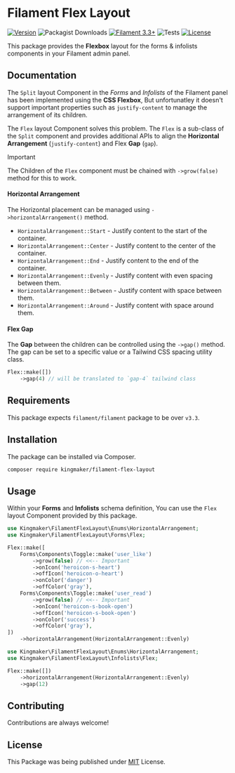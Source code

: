 
# Filament Flex Layout

[![Version](https://img.shields.io/badge/Version-1.0-brightgreen)](https://packagist.org/packages/kingmaker/filament-flex-layout)
![Packagist Downloads](https://img.shields.io/packagist/dm/kingmaker/filament-flex-layout)
[![Filament 3.3+](https://img.shields.io/badge/Filament-v3.3%2B-fdae4b)](https://filamentphp.com/)
![Tests](https://img.shields.io/badge/Tests-manual%20passing-green)
[![License](https://img.shields.io/badge/License-MIT-blue)](https://opensource.org/licenses/MIT)

This package provides the **Flexbox** layout for the forms & infolists components in your Filament admin panel.


## Documentation

The `Split` layout Component in the _Forms_ and _Infolists_ of the Filament panel has been implemented using the **CSS Flexbox**, But unfortunatley it doesn't support important properties such as `justify-content` to manage the arrangement of its children.

The `Flex` layout Component solves this problem. The `Flex` is a sub-class of the `Split` component and provides additional APIs to align the **Horizontal Arrangement** (`justify-content`) and Flex **Gap** (`gap`).

> [!IMPORTANT]
> The Children of the `Flex` component must be chained with `->grow(false)` method for this to work.

#### Horizontal Arrangement

The Horizontal placement can be managed using `->horizontalArrangement()` method.
- `HorizontalArrangement::Start` - Justify content to the start of the container.
- `HorizontalArrangement::Center` - Justify content to the center of the container.
- `HorizontalArrangement::End` - Justify content to the end of the container.
- `HorizontalArrangement::Evenly` - Justify content with even spacing between them.
- `HorizontalArrangement::Between` - Justify content with space between them.
- `HorizontalArrangement::Around` - Justify content with space around them.

#### Flex Gap

The **Gap** between the children can be controlled using the `->gap()` method. The gap can be set to a specific value or a Tailwind CSS spacing utility class.

```php
Flex::make([])
    ->gap(4) // will be translated to `gap-4` tailwind class
```


## Requirements

This package expects `filament/filament` package to be over `v3.3`.
## Installation

The package can be installed via Composer.

```bash
composer require kingmaker/filament-flex-layout
```

## Usage

Within your **Forms** and **Infolists** schema definition, You can use the `Flex` layout Component provided by this package.

```php
use Kingmaker\FilamentFlexLayout\Enums\HorizontalArrangement;
use Kingmaker\FilamentFlexLayout\Forms\Flex;

Flex::make([
    Forms\Components\Toggle::make('user_like')
        ->grow(false) // <<-- Important
        ->onIcon('heroicon-s-heart')
        ->offIcon('heroicon-o-heart')
        ->onColor('danger')
        ->offColor('gray'),
    Forms\Components\Toggle::make('user_read')
        ->grow(false) // <<-- Important
        ->onIcon('heroicon-s-book-open')
        ->offIcon('heroicon-s-book-open')
        ->onColor('success')
        ->offColor('gray'),    
])
    ->horizontalArrangement(HorizontalArrangement::Evenly)
```

```php
use Kingmaker\FilamentFlexLayout\Enums\HorizontalArrangement;
use Kingmaker\FilamentFlexLayout\Infolists\Flex;

Flex::make([])
    ->horizontalArrangement(HorizontalArrangement::Evenly)
    ->gap(12)
```

## Contributing

Contributions are always welcome!


## License

This Package was being published under [MIT](https://choosealicense.com/licenses/mit/) License.

